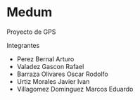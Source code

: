 # Medum
Proyecto de GPS

Integrantes
* Perez Bernal Arturo
* Valadez Gascon Rafael
* Barraza Olivares Oscar Rodolfo
* Urtiz Morales Javier Ivan
* Villagomez Dominguez Marcos Eduardo
